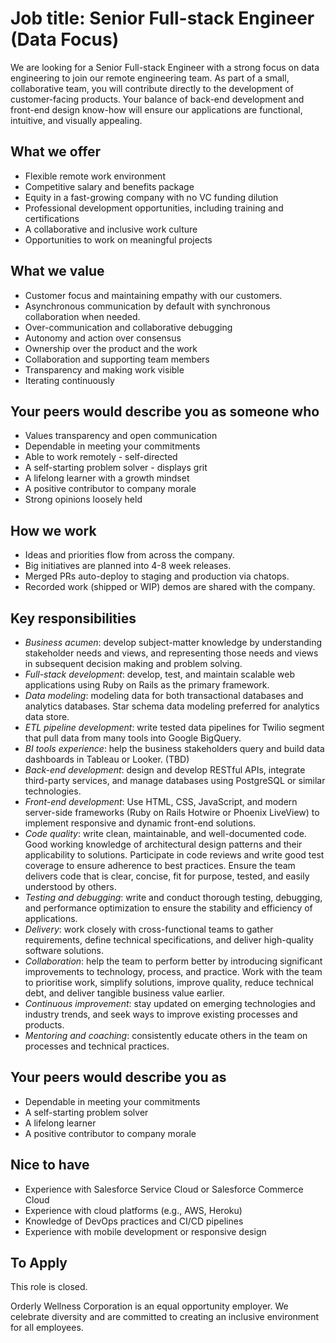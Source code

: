 # Job title: Senior Full-stack Engineer (Data Focus)

We are looking for a Senior Full-stack Engineer with a strong focus on data engineering
to join our remote engineering team.
As part of a small, collaborative team, you will contribute directly to the development of customer-facing products.
Your balance of back-end development and front-end design know-how
will ensure our applications are functional, intuitive, and visually appealing.

## What we offer

- Flexible remote work environment
- Competitive salary and benefits package
- Equity in a fast-growing company with no VC funding dilution
- Professional development opportunities, including training and certifications
- A collaborative and inclusive work culture
- Opportunities to work on meaningful projects

## What we value

- Customer focus and maintaining empathy with our customers.
- Asynchronous communication by default with synchronous collaboration when needed.
- Over-communication and collaborative debugging
- Autonomy and action over consensus
- Ownership over the product and the work
- Collaboration and supporting team members
- Transparency and making work visible
- Iterating continuously

## Your peers would describe you as someone who

- Values transparency and open communication
- Dependable in meeting your commitments
- Able to work remotely - self-directed
- A self-starting problem solver - displays grit
- A lifelong learner with a growth mindset
- A positive contributor to company morale
- Strong opinions loosely held

## How we work

- Ideas and priorities flow from across the company.
- Big initiatives are planned into 4-8 week releases.
- Merged PRs auto-deploy to staging and production via chatops.
- Recorded work (shipped or WIP) demos are shared with the company.

## Key responsibilities

- _Business acumen_: develop subject-matter knowledge by understanding stakeholder needs and views,
  and representing those needs and views in subsequent decision making and problem solving.
- _Full-stack development_: develop, test, and maintain scalable web applications
  using Ruby on Rails as the primary framework.
- _Data modeling_: modeling data for both transactional databases and analytics databases.
  Star schema data modeling preferred for analytics data store.
- _ETL pipeline development_: write tested data pipelines for Twilio segment that
  pull data from many tools into Google BigQuery.
- _BI tools experience_: help the business stakeholders query and build data dashboards in Tableau or Looker. (TBD)
- _Back-end development_: design and develop RESTful APIs,
  integrate third-party services,
  and manage databases using PostgreSQL or similar technologies.
- _Front-end development_: Use HTML, CSS, JavaScript, and modern server-side frameworks
  (Ruby on Rails Hotwire or Phoenix LiveView) to implement responsive and dynamic front-end solutions.
- _Code quality_: write clean, maintainable, and well-documented code.
  Good working knowledge of architectural design patterns and their applicability to solutions.
  Participate in code reviews and write good test coverage to ensure adherence to best practices.
  Ensure the team delivers code that is clear, concise, fit for purpose, tested, and easily understood by others.
- _Testing and debugging_: write and conduct thorough testing, debugging, and performance optimization
  to ensure the stability and efficiency of applications.
- _Delivery_: work closely with cross-functional teams to gather requirements,
  define technical specifications, and deliver high-quality software solutions.
- _Collaboration_: help the team to perform better by
  introducing significant improvements to technology, process, and practice.
  Work with the team to prioritise work,
  simplify solutions,
  improve quality,
  reduce technical debt,
  and deliver tangible business value earlier.
- _Continuous improvement_: stay updated on emerging technologies and industry trends,
  and seek ways to improve existing processes and products.
- _Mentoring and coaching_: consistently educate others in the team on processes and technical practices.

## Your peers would describe you as

- Dependable in meeting your commitments
- A self-starting problem solver
- A lifelong learner
- A positive contributor to company morale

## Nice to have

- Experience with Salesforce Service Cloud or Salesforce Commerce Cloud
- Experience with cloud platforms (e.g., AWS, Heroku)
- Knowledge of DevOps practices and CI/CD pipelines
- Experience with mobile development or responsive design

## To Apply

This role is closed.

Orderly Wellness Corporation is an equal opportunity employer.
We celebrate diversity and are committed to creating an inclusive environment for all employees.
